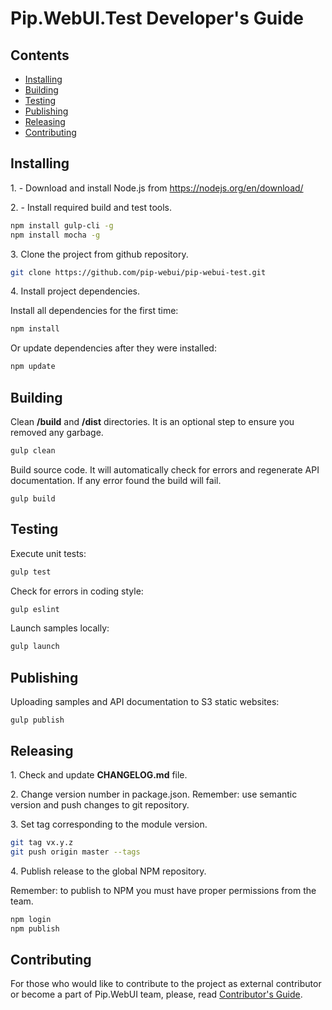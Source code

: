 # Pip.WebUI.Test Developer's Guide

## <a name="contents"></a> Contents

* [Installing](#install)
* [Building](#build)
* [Testing](#test)
* [Publishing](#publish)
* [Releasing](#release)
* [Contributing](#contrib)

## <a name="install"></a> Installing

1\. - Download and install Node.js from https://nodejs.org/en/download/

2\. - Install required build and test tools.

```bash
npm install gulp-cli -g
npm install mocha -g
```

3\. Clone the project from github repository.

```bash
git clone https://github.com/pip-webui/pip-webui-test.git
```

4\. Install project dependencies.

Install all dependencies for the first time:
```bash
npm install
```

Or update dependencies after they were installed:
```bash
npm update
```

## <a name="build"></a> Building

Clean **/build** and **/dist** directories. It is an optional step to ensure you removed any garbage.
```bash
gulp clean
```

Build source code. It will automatically check for errors and regenerate API documentation.
If any error found the build will fail.
```
gulp build
```

## <a name="test"></a> Testing

Execute unit tests:
```bash
gulp test
```

Check for errors in coding style:
```bash
gulp eslint
```

Launch samples locally:
```bash
gulp launch
```

## <a name="publish"></a> Publishing

Uploading samples and API documentation to S3 static websites:
```
gulp publish
```

## <a name="releasing"></a> Releasing

1\. Check and update **CHANGELOG.md** file.

2\. Change version number in package.json. Remember: use semantic version and push changes to git repository.

3\. Set tag corresponding to the module version.

```bash
git tag vx.y.z
git push origin master --tags
```

4\. Publish release to the global NPM repository.

Remember: to publish to NPM you must have proper permissions from the team.
```bash
npm login
npm publish
```

## <a name="contrib"></a> Contributing

For those who would like to contribute to the project as external contributor or become a part of Pip.WebUI team, 
please, read [Contributor's Guide](https://github.com/pip-webui/pip-webui/blob/master/doc/ContributorsGuide.md).
